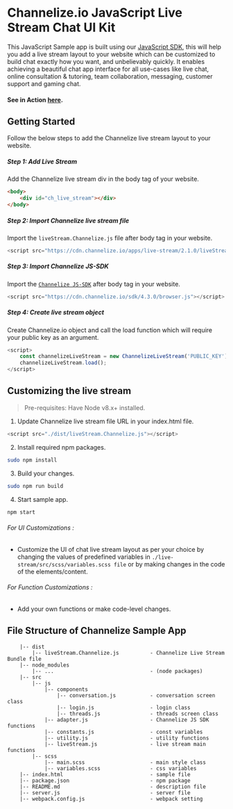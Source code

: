 # Channelize.io JavaScript Live Stream Chat UI Kit

This JavaScript Sample app is built using our [JavaScript SDK](https://docs.channelize.io/javascript-sdk-introduction-overview), this will help you add a live stream layout to your website which can be customized to build chat exactly how you want, and unbelievably quickly. It enables achieving a beautiful chat app interface for all use-cases like live chat, online consultation & tutoring, team collaboration, messaging, customer support and gaming chat. 


#### See in Action [here](https://demo.channelize.io/livestream).

## Getting Started

Follow the below steps to add the Channelize live stream layout to your website.

##### Step 1: Add Live Stream #####

Add the Channelize live stream div in the body tag of your website.
  
```html
<body>
    <div id="ch_live_stream"></div>
</body>
```

##### Step 2: Import Channelize live stream file #####

Import the `liveStream.Channelize.js` file after body tag in your website.

```javascript
<script src="https://cdn.channelize.io/apps/live-stream/2.1.0/liveStream.Channelize.js"></script>
```

##### Step 3: Import Channelize JS-SDK #####

Import the [`Channelize JS-SDK`](https://docs.channelize.io/javascript-sdk-introduction-overview) after body tag in your website.

```javascript
<script src="https://cdn.channelize.io/sdk/4.3.0/browser.js"></script>
```

##### Step 4: Create live stream object #####

Create Channelize.io object and call the load function which will require your public key as an argument.

```javascript
<script>
    const channelizeLiveStream = new ChannelizeLiveStream('PUBLIC_KEY');
    channelizeLiveStream.load();
</script>
```

## Customizing the live stream

> Pre-requisites: Have Node v8.x+ installed.

1. Update Channelize live stream file URL in your index.html file.
```javascript
<script src="./dist/liveStream.Channelize.js"></script>
```

2. Install required npm packages.
```bash
sudo npm install
```

3. Build your changes.
```bash
sudo npm run build
```
        
4. Start sample app.
```bash
npm start
```

###### For UI Customizations : ######

- Customize the UI of chat live stream layout as per your choice by changing the values of predefined variables in `./live-stream/src/scss/variables.scss file` or by making changes in the code of the elements/content.


###### For Function Customizations : ######

- Add your own functions or make code-level changes.


## File Structure of Channelize Sample App
```
    |-- dist
        |-- liveStream.Channelize.js          - Channelize Live Stream Bundle file
    |-- node_modules
        |-- ...                               - (node packages)
    |-- src
        |-- js
            |-- components  
                |-- conversation.js           - conversation screen class
                |-- login.js                  - login class
                |-- threads.js                - threads screen class
            |-- adapter.js                    - Channelize JS SDK functions
            |-- constants.js                  - const variables
            |-- utility.js                    - utility functions
            |-- liveStream.js                 - live stream main functions
        |-- scss
            |-- main.scss                     - main style class
            |-- variables.scss                - css variables
    |-- index.html                            - sample file
    |-- package.json                          - npm package
    |-- README.md                             - description file
    |-- server.js                             - server file
    |-- webpack.config.js                     - webpack setting
```